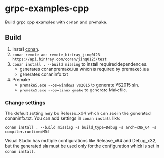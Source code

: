 # grpc-examples-cpp
Build grpc cpp examples with conan and premake.

## Build

1. Install [conan](http://docs.conan.io/en/latest/installation.html).
1. `conan remote add remote_bintray_jinq0123 https://api.bintray.com/conan/jinq0123/test`
1. `conan install . --build missing` to install required dependencies.
	* generates conanpremake.lua which is required by premake5.lua
	* generates conaninfo.txt
1. Premake
	* `premake5.exe --os=windows vs2015` to generate VS2015 sln.
	* `premake5.exe --os=linux gmake` to generate Makefile.

### Change settings
The default setting may be Release_x64 which can see in the generated conaninfo.txt.
You can add settings in `conan install` like:
```
conan install . --build missing -s build_type=Debug -s arch=x86_64 -s compiler.runtime=MDd
```

Visual Studio has multiple configurations like Release_x64 and Debug_x32,
 but the generated sln must be used only for the configuration
 which is set in `conan install`.
